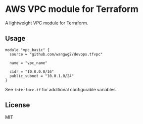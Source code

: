 # AWS VPC module for Terraform

A lightweight VPC module for Terraform.

## Usage

```hcl
module "vpc_basic" {
  source = "github.com/wangwg2/devops.tfvpc"

  name = "vpc_name"

  cidr = "10.0.0.0/16"
  public_subnet = "10.0.1.0/24"
}
```

See `interface.tf` for additional configurable variables.

## License

MIT

